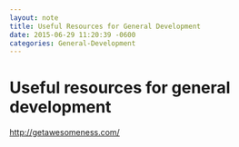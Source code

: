 ```yaml
---
layout: note
title: Useful Resources for General Development
date: 2015-06-29 11:20:39 -0600
categories: General-Development
---
```


# Useful resources for general development

http://getawesomeness.com/
